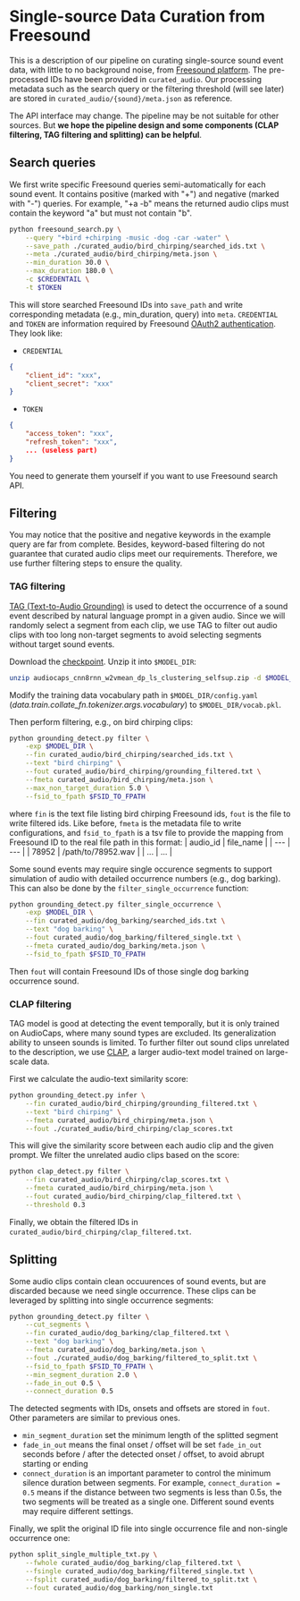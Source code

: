 # Single-source Data Curation from Freesound

This is a description of our pipeline on curating single-source sound event data, with little to no background noise, from [Freesound platform](https://freesound.org/).
The pre-processed IDs have been provided in `curated_audio`.
Our processing metadata such as the search query or the filtering threshold (will see later) are stored in `curated_audio/{sound}/meta.json` as reference.

The API interface may change. The pipeline may be not suitable for other sources. But **we hope the pipeline design and some components (CLAP filtering, TAG filtering and splitting) can be helpful**.

## Search queries

We first write specific Freesound queries semi-automatically for each sound event.
It contains positive (marked with "+") and negative (marked with "-") queries.
For example, "+a -b" means the returned audio clips must contain the keyword "a" but must not contain "b".

```bash
python freesound_search.py \
    --query "+bird +chirping -music -dog -car -water" \
    --save_path ./curated_audio/bird_chirping/searched_ids.txt \
    --meta ./curated_audio/bird_chirping/meta.json \
    --min_duration 30.0 \
    --max_duration 180.0 \
    -c $CREDENTAIL \
    -t $TOKEN
```
This will store searched Freesound IDs into `save_path` and write corresponding metadata (e.g., min_duration, query) into `meta`.
`CREDENTIAL` and `TOKEN` are information required by Freesound [OAuth2 authentication](https://freesound.org/docs/api/authentication.html#authentication).
They look like:
* `CREDENTIAL`
```json
{
    "client_id": "xxx",
    "client_secret": "xxx"
}
```
* `TOKEN`
```json
{
    "access_token": "xxx",
    "refresh_token": "xxx",
    ... (useless part)
}
```
You need to generate them yourself if you want to use Freesound search API.

## Filtering

You may notice that the positive and negative keywords in the example query are far from complete.
Besides, keyword-based filtering do not guarantee that curated audio clips meet our requirements.
Therefore, we use further filtering steps to ensure the quality. 

### TAG filtering

[TAG (Text-to-Audio Grounding)](https://github.com/wsntxxn/TextToAudioGrounding) is used to detect the occurrence of a sound event described by natural language prompt in a given audio.
Since we will randomly select a segment from each clip, we use TAG to filter out audio clips with too long non-target segments to avoid selecting segments without target sound events.

Download the [checkpoint](https://drive.google.com/file/d/1xDQT_KQ6l9Hzcn4QkO1G3XBJmdw1LCVe/view?usp=drive_link). Unzip it into `$MODEL_DIR`:
```bash
unzip audiocaps_cnn8rnn_w2vmean_dp_ls_clustering_selfsup.zip -d $MODEL_DIR
```
Modify the training data vocabulary path in `$MODEL_DIR/config.yaml` (*data.train.collate_fn.tokenizer.args.vocabulary*) to `$MODEL_DIR/vocab.pkl`.
 
Then perform filtering, e.g., on bird chirping clips:
```bash
python grounding_detect.py filter \
    -exp $MODEL_DIR \
    --fin curated_audio/bird_chirping/searched_ids.txt \
    --text "bird chirping" \
    --fout curated_audio/bird_chirping/grounding_filtered.txt \
    --fmeta curated_audio/bird_chirping/meta.json \
    --max_non_target_duration 5.0 \
    --fsid_to_fpath $FSID_TO_FPATH
```
where `fin` is the text file listing bird chirping Freesound ids, `fout` is the file to write filtered ids.
Like before, `fmeta` is the metadata file to write configurations, and `fsid_to_fpath` is a tsv file to provide the mapping from Freesound ID to the real file path in this format:
| audio_id | file_name |
| --- | --- |
| 78952 | /path/to/78952.wav |
| ... | ... |

Some sound events may require single occurence segments to support simulation of audio with detailed occurrence numbers (e.g., dog barking).
This can also be done by the `filter_single_occurrence` function:
```bash
python grounding_detect.py filter_single_occurrence \
    -exp $MODEL_DIR \
    --fin curated_audio/dog_barking/searched_ids.txt \
    --text "dog barking" \
    --fout curated_audio/dog_barking/filtered_single.txt \
    --fmeta curated_audio/dog_barking/meta.json \
    --fsid_to_fpath $FSID_TO_FPATH
```
Then `fout` will contain Freesound IDs of those single dog barking occurrence sound.  


### CLAP filtering

TAG model is good at detecting the event temporally, but it is only trained on AudioCaps, where many sound types are excluded.
Its generalization ability to unseen sounds is limited. 
To further filter out sound clips unrelated to the description, we use [CLAP](https://github.com/LAION-AI/CLAP), a larger audio-text model trained on large-scale data.

First we calculate the audio-text similarity score:
```bash
python grounding_detect.py infer \
    --fin curated_audio/bird_chirping/grounding_filtered.txt \
    --text "bird chirping" \
    --fmeta curated_audio/bird_chirping/meta.json \
    --fout ./curated_audio/bird_chirping/clap_scores.txt
```

This will give the similarity score between each audio clip and the given prompt.
We filter the unrelated audio clips based on the score:
```bash
python clap_detect.py filter \
    --fin curated_audio/bird_chirping/clap_scores.txt \
    --fmeta curated_audio/bird_chirping/meta.json \
    --fout curated_audio/bird_chirping/clap_filtered.txt \
    --threshold 0.3
```

Finally, we obtain the filtered IDs in `curated_audio/bird_chirping/clap_filtered.txt`.

## Splitting

Some audio clips contain clean occuurences of sound events, but are discarded because we need single occurrence.
These clips can be leveraged by splitting into single occurrence segments:
```bash
python grounding_detect.py filter \
    --cut_segments \
    --fin curated_audio/dog_barking/clap_filtered.txt \
    --text "dog barking" \
    --fmeta curated_audio/dog_barking/meta.json \
    --fout ./curated_audio/dog_barking/filtered_to_split.txt \
    --fsid_to_fpath $FSID_TO_FPATH \
    --min_segment_duration 2.0 \
    --fade_in_out 0.5 \
    --connect_duration 0.5
```
The detected segments with IDs, onsets and offsets are stored in `fout`.
Other parameters are similar to previous ones.
* `min_segment_duration` set the minimum length of the splitted segment
* `fade_in_out` means the final onset / offset will be set `fade_in_out` seconds before / after the detected onset / offset, to avoid abrupt starting or ending
* `connect_duration` is an important parameter to control the minimum silence duration between segments.
For example, `connect_duration = 0.5` means if the distance between two segments is less than 0.5s, the two segments will be treated as a single one.
Different sound events may require different settings.


Finally, we split the original ID file into single occurrence file and non-single occurrence one:
```bash
python split_single_multiple_txt.py \
    --fwhole curated_audio/dog_barking/clap_filtered.txt \
    --fsingle curated_audio/dog_barking/filtered_single.txt \
    --fsplit curated_audio/dog_barking/filtered_to_split.txt \
    --fout curated_audio/dog_barking/non_single.txt
```